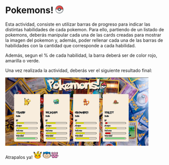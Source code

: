 # Pokemons! <img src="./assets/pokeball.png" width='25px'>

Esta actividad, consiste en utilizar barras de progreso para indicar las distintas habilidades de cada pokemon. Para ello, partiendo de un listado de pokemons, deberás manipular cada una de las cards creadas para mostrar la imagen del pokemon y, además, poder rellenar cada una de las barras de habilidades con la cantidad que corresponde a cada habilidad.

Además, segun el % de cada habilidad, la barra deberá ser de color rojo, amarilla o verde.

Una vez realizada la actividad, deberás ver el siguiente resultado final:

<img src="./assets/pokemon-finish.png" width='90%'>

Atrapalos ya! <img src='./assets/pikachu.png' width="25px"> <img src='./assets/snorlax.png' width="25px"><img src='./assets/jigglypuff.png' width="25px">
